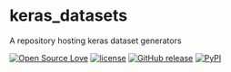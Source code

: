 # keras_datasets

A repository hosting keras dataset generators

[![Open Source Love](https://badges.frapsoft.com/os/v2/open-source.svg?v=103)](https://opensource.org/licenses/MIT/)
[![license](https://img.shields.io/github/license/DEKHTIARJonathan/keras_datasets.svg)](https://github.com/DEKHTIARJonathan/keras_datasets)
[![GitHub release](https://img.shields.io/github/release/DEKHTIARJonathan/keras_datasets.svg)](https://github.com/DEKHTIARJonathan/keras_datasets)
[![PyPI](https://img.shields.io/pypi/v/keras_datasets.svg)]()
